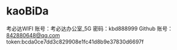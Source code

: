 # kaoBiDa
考必达WIFI
账号：考必达办公室_5G 密码：kbd888999
Github
账号：842880648@qq.com token:bcda0ce7dd3c829908e1fc41d8b9e37830d6697f
